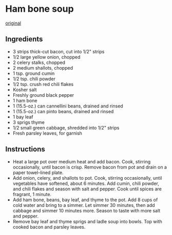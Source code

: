 # Ham bone soup
[original](https://www.delish.com/cooking/recipe-ideas/a26895259/ham-bone-soup-recipe/)

## Ingredients
- 3 strips thick-cut bacon, cut into 1/2" strips 
- 1/2 large yellow onion, chopped
- 2 celery stalks, chopped
- 2 medium shallots, chopped 
- 1 tsp. ground cumin
- 1/2 tsp. chili powder
- 1/2 tsp. crush red chili flakes 
- Kosher salt
- Freshly ground black pepper
- 1 ham bone
- 1 (15.5-oz.) can cannellini beans, drained and rinsed
- 1 (15.5-oz.) can pinto beans, drained and rinsed
- 1 bay leaf
- 3 sprigs thyme
- 1/2 small green cabbage, shredded into 1/2" strips
- Fresh parsley leaves, for garnish

## Instructions
- Heat a large pot over medium heat and add bacon. Cook, stirring occasionally, until bacon is crisp. Remove bacon from pot and drain on a paper towel–lined plate.
- Add onion, celery, and shallots to pot. Cook, stirring occasionally, until vegetables have softened, about 6 minutes. Add cumin, chili powder, and chili flakes and season with salt and pepper. Cook until spices are fragrant, 1 minute.
- Add ham bone, beans, bay leaf, and thyme to the pot. Add 8 cups of cold water and bring to a simmer. Let simmer 30 minutes, then add cabbage and simmer 10 minutes more. Season to taste with more salt and pepper.
- Remove bay leaf and thyme sprigs and ladle soup into bowls. Top with cooked bacon and parsley leaves.

